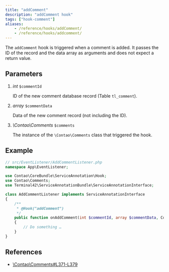 ```yaml
---
title: "addComment"
description: "addComment hook"
tags: ["hook-comment"]
aliases:
    - /reference/hooks/addComment/
    - /reference/hooks/addcomment/
---
```



The `addComment` hook is triggered when a comment is added. It passes the ID of 
the record and the data array as arguments and does not expect a return value.


## Parameters

1. *int* `$commentId`

    ID of the new comment database record (Table `tl_comment`).

2. *array* `$commentData`

    Data of the new comment record (not including the ID).
    
3. *\Contao\Comments* `$comments`

    The instance of the `\Contao\Comments` class that triggered the hook.


## Example

```php
// src/EventListener/AddCommentListener.php
namespace App\EventListener;

use Contao\CoreBundle\ServiceAnnotation\Hook;
use Contao\Comments;
use Terminal42\ServiceAnnotationBundle\ServiceAnnotationInterface;

class AddCommentListener implements ServiceAnnotationInterface
{
    /**
     * @Hook("addComment")
     */
    public function onAddComment(int $commentId, array $commentData, Comments $comments): void
    {
        // Do something …
    }
}
```


## References

* [\Contao\Comments#L371-L379](https://github.com/contao/contao/blob/4.7.6/comments-bundle/src/Resources/contao/classes/Comments.php#L371-L379)
